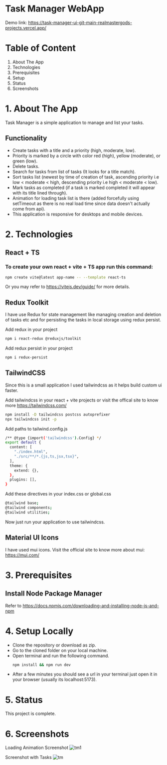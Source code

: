 # Task Manager WebApp
Demo link: https://task-manager-ui-git-main-realmastergods-projects.vercel.app/

# Table of Content

1. About The App
2. Technologies
3. Prerequisites
4. Setup
5. Status
6. Screenshots

# 1. About The App
Task Manager is a simple application to manage and list your tasks.
## Functionality
- Create tasks with a title and a priority (high, moderate, low).
- Priority is marked by a circle with color red (high), yellow (moderate), or green (low).
- Delete tasks.
- Search for tasks from list of tasks (It looks for a title match).
- Sort tasks list (newest by time of creation of task, ascending priority i.e low < moderate < high, descending priority i.e high < moderate < low).
- Mark tasks as completed (if a task is marked completed it will appear with its title lined through).
- Animation for loading task list is there (added forcefully using setTimeout as there is no real load time since data doesn't actually come from api).
- This application is responsive for desktops and mobile devices.
# 2. Technologies


## React + TS

### To create your own react + vite + TS app run this command:
```bash
npm create vite@latest app-name -- --template react-ts
```
Or you may refer to https://vitejs.dev/guide/ for more details.

## Redux Toolkit

I have use Redux for state management like managing creation and deletion of tasks etc and for persisting the tasks in local storage using redux persist.

Add redux in your project
```bash
npm i react-redux @reduxjs/toolkit
```

Add redux persist in your project
```bash
npm i redux-persist
```
## TailwindCSS
Since this is a small application I used tailwindcss as it helps build custom ui faster.

Add tailwindcss in your react + vite projects or visit the offical site to know more https://tailwindcss.com/

```bash
npm install -D tailwindcss postcss autoprefixer
npx tailwindcss init -p
```

Add paths to tailwind.config.js
```bash
/** @type {import('tailwindcss').Config} */
export default {
  content: [
    "./index.html",
    "./src/**/*.{js,ts,jsx,tsx}",
  ],
  theme: {
    extend: {},
  },
  plugins: [],
}
```
Add these directives in your index.css or global.css
```bash
@tailwind base;
@tailwind components;
@tailwind utilities;
```
Now just run your application to use tailwindcss.

## Material UI Icons

I have used mui icons. Visit the official site to know more about mui: https://mui.com/

# 3. Prerequisites
## Install Node Package Manager
Refer to https://docs.npmjs.com/downloading-and-installing-node-js-and-npm

# 4. Setup Locally
- Clone the repository or download as zip.
- Go to the cloned folder on your local machine.
- Open terminal and run the following command.
  ```bash
  npm install && npm run dev
  ```
- After a few minutes you should see a url in your terminal just open it in your browser (usually its localhost:5173).
# 5. Status
This project  is complete.

# 6. Screenshots

Loading Animation Screenshot
![tm1](https://github.com/user-attachments/assets/788d7d59-3acc-45a7-879e-9ec4cf0d1d76)

Screenshot with Tasks
![tm](https://github.com/user-attachments/assets/a7e70075-d396-4993-82b9-02cc21472b08)




